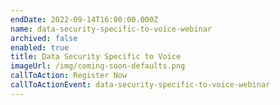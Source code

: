 ```yaml
---
endDate: 2022-09-14T16:00:00.000Z
name: data-security-specific-to-voice-webinar
archived: false
enabled: true
title: Data Security Specific to Voice
imageUrl: /img/coming-soon-defaults.png
callToAction: Register Now
callToActionEvent: data-security-specific-to-voice-webinar
---
```



